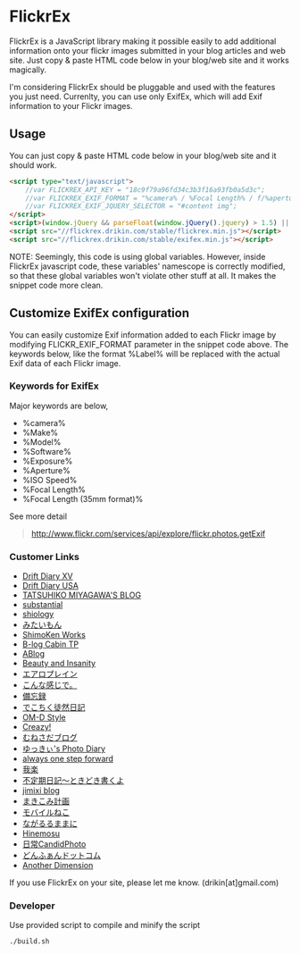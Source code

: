 FlickrEx
========

FlickrEx is a JavaScript library making it possible easily to add additional information onto your flickr images submitted in your blog articles and web site. Just copy & paste HTML code below in your blog/web site and it works magically.

I'm considering FlickrEx should be pluggable and used with the features you just need. Currenlty, you can use only ExifEx, which will add Exif information to your Flickr images.

## Usage

You can just copy & paste HTML code below in your blog/web site and it should work.

```HTML
<script type="text/javascript">
    //var FLICKREX_API_KEY = "18c9f79a96fd34c3b3f16a93fb0a5d3c";
    //var FLICKREX_EXIF_FORMAT = "%camera% / %Focal Length% / f/%aperture% / ISO %ISO Speed% / %Exposure% sec / %Exposure Bias% EV / %Software%";
    //var FLICKREX_EXIF_JQUERY_SELECTOR = "#content img";
</script>
<script>(window.jQuery && parseFloat(window.jQuery().jquery) > 1.5) || document.write('<script src="//flickrex.drikin.com/stable/vendor/jquery-1.9.0.min.js"><\/script>')</script>
<script src="//flickrex.drikin.com/stable/flickrex.min.js"></script>
<script src="//flickrex.drikin.com/stable/exifex.min.js"></script>
```

NOTE: Seemingly, this code is using global variables. However, inside FlickrEx javascript code, these variables' namescope is correctly modified, so that these global variables won't violate other stuff at all. It makes the snippet code more clean.

## Customize ExifEx configuration

You can easily customize Exif information added to each Flickr image by modifying FLICKR_EXIF_FORMAT parameter in the snippet code above.
The keywords below, like the format %Label% will be replaced with the actual Exif data of each Flickr image.

### Keywords for ExifEx

Major keywords are below,

- %camera%
- %Make%
- %Model%
- %Software%
- %Exposure%
- %Aperture%
- %ISO Speed%
- %Focal Length%
- %Focal Length (35mm format)%

See more detail
> http://www.flickr.com/services/api/explore/flickr.photos.getExif

### Customer Links

- [Drift Diary XV](http://blog.drikin.com/)
- [Drift Diary USA](http://weblog.drikin.com/)
- [TATSUHIKO MIYAGAWA'S BLOG](http://weblog.bulknews.net/)
- [substantial](http://blog.tksohishi.com/)
- [shiology](http://shiology.com/)
- [みたいもん](http://mitaimon.cocolog-nifty.com/)
- [ShimoKen Works](http://www.shimoken-works.com/)
- [B-log Cabin TP](http://minami.typepad.com/)
- [ABlog](http://abworks.blog83.fc2.com/)
- [Beauty and Insanity](http://blog.toshixvuk.net/)
- [エアロプレイン](http://airoplane.net/)
- [こんな感じで。](http://blog.kuruten.jp/bat)
- [備忘録](http://blackuzume-memorandums.blogspot.com/)
- [でこちく徒然日記](http://decol.in/)
- [OM-D Style](http://blog.livedoor.jp/saga521-omd/)
- [Creazy!](http://creazy.net/)
- [むねさだブログ](http://munesada.com/)
- [ゆっきぃ's Photo Diary](http://www.mzkpp.com/)
- [always one step forward](http://masagrant55.hatenablog.com/)
- [我楽](http://blog.garaku.cc/)
- [不定期日記～ときどき書くよ](http://klipsch-soundman.blogspot.com/)
- [jimixi blog](http://jiminynseries.seesaa.net/)
- [まきこみ計画](http://www.cozymax.org/)
- [モバイルねこ](http://nokapo.blog99.fc2.com/)
- [ながるるままに](http://hk11419.com/)
- [Hinemosu](http://www.hide10.com/)
- [日常CandidPhoto](http://dailycandidphoto.blog.fc2.com/)
- [どんふぁんドットコム](http://www.donfuan.com/)
- [Another Dimension](http://anotherdimension.hatenablog.com/)

If you use FlickrEx on your site, please let me know. (drikin[at]gmail.com)

### Developer

Use provided script to compile and minify the script

```bash
./build.sh
```
